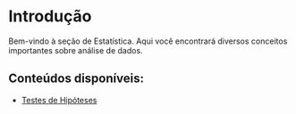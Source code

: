 # Introdução

Bem-vindo à seção de Estatística. Aqui você encontrará diversos conceitos importantes sobre análise de dados.

## Conteúdos disponíveis:

- [Testes de Hipóteses](1.1_testes_de_hipoteses/1.1.1_ts.md)




